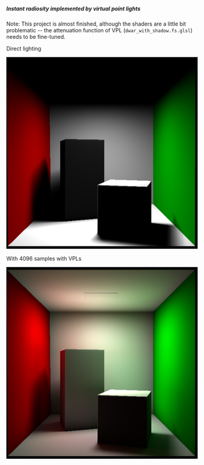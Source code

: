 ##### Instant radiosity implemented by virtual point lights

Note: This project is almost finished, although the shaders are a little bit problematic -- the attenuation function of VPL (`dwar_with_shadow.fs.glsl`) needs to be fine-tuned.

Direct lighting

![](results/direct.png)


With 4096 samples with VPLs

![](results/vpl-4096.png)
